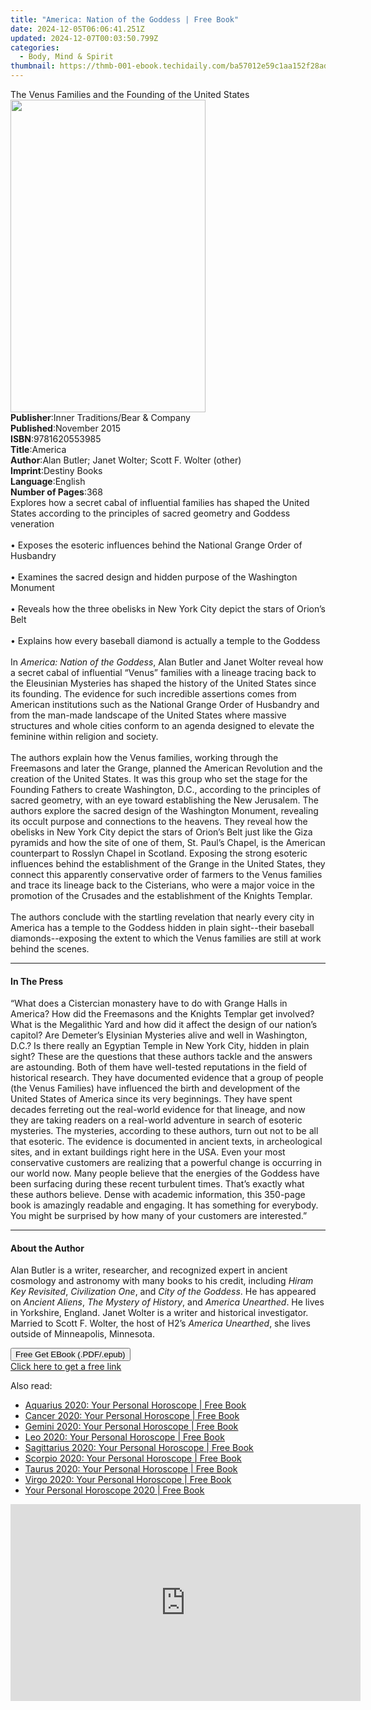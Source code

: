 ```yaml
---
title: "America: Nation of the Goddess | Free Book"
date: 2024-12-05T06:06:41.251Z
updated: 2024-12-07T00:03:50.799Z
categories:
  - Body, Mind & Spirit
thumbnail: https://thmb-001-ebook.techidaily.com/ba57012e59c1aa152f28ad519dd5404f7414934f8023c842b9a5ded9229c2fd3.jpg
---
```

<main id="book-container">
  <div class="flex flex-col">
    <div class="book-brief flex-1 py-6 px-4 sm:p-6 md:py-10 md:px-8">
      <!-- brief-->
      <div class="book-brief-main">
        The Venus Families and the Founding of the United States
      </div>
    </div>
    <div
      class="book-meta-info flex-1 grid gap-4 col-start-1 col-end-3 row-start-1 sm:mb-6 sm:grid-cols-4 lg:gap-6 lg:col-start-2 lg:row-end-6 lg:row-span-6 lg:mb-0"
    >
      <div
        class="book-meta-info-left place-content-center mt-4 p-4 text-sm leading-6 col-start-2 col-span-2 dark:text-slate-400"
      >
        <img
          class="w-full h-500 object-cover rounded-lg sm:h-255 sm:col-span-2 lg:col-span-full"
          src="https://img-001-ebook.techidaily.com/99c31da4cbbcb8606cf1177875fa400e6b4a3b3a258ab6850d936924bc4c155a.jpg"
          alt=""
          width="312"
          height="500"
        />
      </div>
      <div
        class="book-meta-info-right mt-2 col-start-1 row-start-2 col-span-3 self-center"
      >
        <!-- meta data  -->
        <div class="flex flex-col px-4 md:px-8">
          <div class="flex-1">
            <strong>Publisher</strong>:<span class="px-2"
              >Inner Traditions/Bear &amp; Company</span
            >
          </div>
          <div class="flex-1">
            <strong>Published</strong>:<span class="px-2">November 2015</span>
          </div>
          <div class="flex-1">
            <strong>ISBN</strong>:<span class="px-2">9781620553985</span>
          </div>
          <div class="flex-1">
            <strong>Title</strong>:<span class="px-2">America</span>
          </div>
          <div class="flex-1">
            <strong>Author</strong>:<span class="px-2"
              >Alan Butler; Janet Wolter; Scott F. Wolter (other)</span
            >
          </div>
          <div class="flex-1">
            <strong>Imprint</strong>:<span class="px-2">Destiny Books</span>
          </div>
          <div class="flex-1">
            <strong>Language</strong>:<span class="px-2">English</span>
          </div>
          <div class="flex-1">
            <strong>Number of Pages</strong>:<span class="px-2">368</span>
          </div>
        </div>
      </div>
    </div>
    <div class="book-description flex-1 py-6 px-4 sm:p-6 md:py-10 md:px-8">
      <div class="book-description-main">
        <div accordion-content="" id="description">
          Explores how a secret cabal of influential families has shaped the
          United States according to the principles of sacred geometry and
          Goddess veneration <br />
          <br />• Exposes the esoteric influences behind the National Grange
          Order of Husbandry <br />
          <br />• Examines the sacred design and hidden purpose of the
          Washington Monument <br />
          <br />• Reveals how the three obelisks in New York City depict the
          stars of Orion’s Belt <br />
          <br />• Explains how every baseball diamond is actually a temple to
          the Goddess <br />
          <br />In <i>America: Nation of the Goddess</i>, Alan Butler and Janet
          Wolter reveal how a secret cabal of influential “Venus” families with
          a lineage tracing back to the Eleusinian Mysteries has shaped the
          history of the United States since its founding. The evidence for such
          incredible assertions comes from American institutions such as the
          National Grange Order of Husbandry and from the man-made landscape of
          the United States where massive structures and whole cities conform to
          an agenda designed to elevate the feminine within religion and
          society. <br />
          <br />The authors explain how the Venus families, working through the
          Freemasons and later the Grange, planned the American Revolution and
          the creation of the United States. It was this group who set the stage
          for the Founding Fathers to create Washington, D.C., according to the
          principles of sacred geometry, with an eye toward establishing the New
          Jerusalem. The authors explore the sacred design of the Washington
          Monument, revealing its occult purpose and connections to the heavens.
          They reveal how the obelisks in New York City depict the stars of
          Orion’s Belt just like the Giza pyramids and how the site of one of
          them, St. Paul’s Chapel, is the American counterpart to Rosslyn Chapel
          in Scotland. Exposing the strong esoteric influences behind the
          establishment of the Grange in the United States, they connect this
          apparently conservative order of farmers to the Venus families and
          trace its lineage back to the Cisterians, who were a major voice in
          the promotion of the Crusades and the establishment of the Knights
          Templar. <br />
          <br />The authors conclude with the startling revelation that nearly
          every city in America has a temple to the Goddess hidden in plain
          sight--their baseball diamonds--exposing the extent to which the Venus
          families are still at work behind the scenes.
        </div>
        <div class="accordion-fader"></div>
      </div>
    </div>
    <div class="book-excerpts flex-1 py-6 px-4 sm:p-6 md:py-10 md:px-8">
      <!-- excerpts-->
      <div class="book-excerpts-main">
        <hr />
        <h4 class="placeholder placeholder-heading">
          <span>In The Press</span>
        </h4>
        <p>
          “What does a Cistercian monastery have to do with Grange Halls in
          America? How did the Freemasons and the Knights Templar get involved?
          What is the Megalithic Yard and how did it affect the design of our
          nation’s capitol? Are Demeter’s Elysinian Mysteries alive and well in
          Washington, D.C.? Is there really an Egyptian Temple in New York City,
          hidden in plain sight? These are the questions that these authors
          tackle and the answers are astounding. Both of them have well-tested
          reputations in the field of historical research. They have documented
          evidence that a group of people (the Venus Families) have influenced
          the birth and development of the United States of America since its
          very beginnings. They have spent decades ferreting out the real-world
          evidence for that lineage, and now they are taking readers on a
          real-world adventure in search of esoteric mysteries. The mysteries,
          according to these authors, turn out not to be all that esoteric. The
          evidence is documented in ancient texts, in archeological sites, and
          in extant buildings right here in the USA. Even your most conservative
          customers are realizing that a powerful change is occurring in our
          world now. Many people believe that the energies of the Goddess have
          been surfacing during these recent turbulent times. That’s exactly
          what these authors believe. Dense with academic information, this
          350-page book is amazingly readable and engaging. It has something for
          everybody. You might be surprised by how many of your customers are
          interested.”
        </p>
      </div>
    </div>
    <div class="book-about-author flex-1 py-6 px-4 sm:p-6 md:py-10 md:px-8">
      <!-- about author-->
      <div class="book-main-author-main">
        <hr />
        <h4 class="placeholder placeholder-heading">
          <span>About the Author</span>
        </h4>
        <p>
          Alan Butler is a writer, researcher, and recognized expert in ancient
          cosmology and astronomy with many books to his credit, including
          <i>Hiram Key Revisited</i>, <i>Civilization One</i>, and
          <i>City of the Goddess</i>. He has appeared on <i>Ancient Aliens</i>,
          <i>The Mystery of History</i>, and <i>America Unearthed</i>. He lives
          in Yorkshire, England. Janet Wolter is a writer and historical
          investigator. Married to Scott F. Wolter, the host of H2’s
          <i>America Unearthed</i>, she lives outside of Minneapolis, Minnesota.
        </p>
      </div>
    </div>
    <div class="book-free-get flex-1 py-6 px-4 sm:p-6 md:py-10 md:px-8">
      <button
        id="btn-free-get"
        class="bg-blue-500 hover:bg-blue-700 text-white font-bold py-2 px-4 rounded"
      >
        Free Get EBook (.PDF/.epub)
      </button>
      <div id="countdown-display" class="px-2 text-lg mt-2"></div>
      <a
        id="free-link"
        class="hidden bg-blue-500 hover:bg-blue-700 text-white font-bold py-2 px-4 rounded"
        href="https://www.ebooks.com/en-us/book/95782654/america-nation-of-the-goddess/alan-butler/"
        target="_blank"
        >Click here to get a free link</a
      >
    </div>
    <script>
      let countdownTime = 0;
      let countdownInterval = null;
      document
        .getElementById('btn-free-get')
        .addEventListener('click', startCountdown);
      function startCountdown() {
        countdownTime = new Date().getTime() + 60000 * 3;
        countdownInterval = setInterval(updateCountdown, 1000);
        document.getElementById('btn-free-get').disabled = true;
        document
          .getElementById('btn-free-get')
          .classList.add('bg-gray-500', 'cursor-not-allowed');
      }
      function updateCountdown() {
        let currentTime = new Date().getTime();
        let timeLeft = countdownTime - currentTime;
        let secondsLeft = Math.floor(timeLeft / 1000);
        document.getElementById('countdown-display').innerHTML =
          `Remaining time: ${secondsLeft} seconds.`;
        if (secondsLeft <= 0) {
          clearInterval(countdownInterval);
          document.getElementById('btn-free-get').classList.add('hidden');
          document.getElementById('free-link').classList.remove('hidden');
          document.getElementById('countdown-display').innerHTML = '';
        }
      }
    </script>
  </div>
</main>

<ins class="adsbygoogle"
      style="display:block"
      data-ad-client="ca-pub-7571918770474297"
      data-ad-slot="8358498916"
      data-ad-format="auto"
      data-full-width-responsive="true"></ins>
    

<span class="atpl-alsoreadstyle">Also read:</span>
<div><ul>
<li><a href="https://novels-ebooks.techidaily.com/209541307-9780008319427-aquarius-2020-your-personal-horoscope/"><u>Aquarius 2020: Your Personal Horoscope | Free Book</u></a></li>
<li><a href="https://novels-ebooks.techidaily.com/209541302-9780008319359-cancer-2020-your-personal-horoscope/"><u>Cancer 2020: Your Personal Horoscope | Free Book</u></a></li>
<li><a href="https://novels-ebooks.techidaily.com/209541299-9780008319342-gemini-2020-your-personal-horoscope/"><u>Gemini 2020: Your Personal Horoscope | Free Book</u></a></li>
<li><a href="https://novels-ebooks.techidaily.com/209541306-9780008319366-leo-2020-your-personal-horoscope/"><u>Leo 2020: Your Personal Horoscope | Free Book</u></a></li>
<li><a href="https://novels-ebooks.techidaily.com/209541303-9780008319403-sagittarius-2020-your-personal-horoscope/"><u>Sagittarius 2020: Your Personal Horoscope | Free Book</u></a></li>
<li><a href="https://novels-ebooks.techidaily.com/209541300-9780008319397-scorpio-2020-your-personal-horoscope/"><u>Scorpio 2020: Your Personal Horoscope | Free Book</u></a></li>
<li><a href="https://novels-ebooks.techidaily.com/209541301-9780008319335-taurus-2020-your-personal-horoscope/"><u>Taurus 2020: Your Personal Horoscope | Free Book</u></a></li>
<li><a href="https://novels-ebooks.techidaily.com/209541305-9780008319373-virgo-2020-your-personal-horoscope/"><u>Virgo 2020: Your Personal Horoscope | Free Book</u></a></li>
<li><a href="https://novels-ebooks.techidaily.com/209541304-9780008319304-your-personal-horoscope-2020/"><u>Your Personal Horoscope 2020 | Free Book</u></a></li>
</ul></div>

<!-- affiliate ads begin -->
<iframe width="560" height="315" src="https://www.youtube.com/embed/MPoakxUNf9o?si=S-ppSqzHzN9VrxC7" title="YouTube video player" frameborder="0" allow="accelerometer; autoplay; clipboard-write; encrypted-media; gyroscope; picture-in-picture; web-share" referrerpolicy="strict-origin-when-cross-origin" allowfullscreen></iframe>
<!-- affiliate ads end -->

